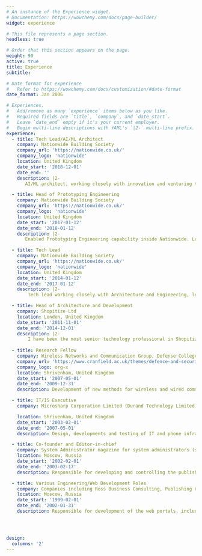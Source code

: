 ```yaml
---
# An instance of the Experience widget.
# Documentation: https://wowchemy.com/docs/page-builder/
widget: experience

# This file represents a page section.
headless: true

# Order that this section appears on the page.
weight: 90
active: true
title: Experience
subtitle:

# Date format for experience
#   Refer to https://wowchemy.com/docs/customization/#date-format
date_format: Jan 2006

# Experiences.
#   Add/remove as many `experience` items below as you like.
#   Required fields are `title`, `company`, and `date_start`.
#   Leave `date_end` empty if it's your current employer.
#   Begin multi-line descriptions with YAML's `|2-` multi-line prefix.
experience:
  - title: Tech Lead/AI/ML Architect
    company: Nationwide Building Society
    company_url: 'https://nationwide.co.uk/'
    company_logo: 'nationwide'
    location: United Kingdom 
    date_start: '2018-12-01'
    date_end: ''
    description: |2-
       AI/ML architect, working closely with innovation and venturing team and data&analytics community. Specifically working on privacy preserving techniques for machine learning models, synthetic data and digital twins. 

  - title: Head of Prototyping Engineering
    company: Nationwide Building Society
    company_url: 'https://nationwide.co.uk/'
    company_logo: 'nationwide'
    location: United Kingdom 
    date_start: '2017-01-12'
    date_end: '2018-01-12'
    description: |2-
       Enabled Prototyping Engineering capability inside Nationwide. Lead the team to create prototype of new infrastructure to build a digital distributed organisation - powered by blockchain and Machine Learning algorithms. We have invented and in patented the new type of distributed storage, which is complementary to existing cloud/on-prem infrastructure.  I also personally contributed to AI and Blockchain strategies.

  - title: Tech Lead
    company: Nationwide Building Society
    company_url: 'https://nationwide.co.uk/'
    company_logo: 'nationwide'
    location: United Kingdom 
    date_start: '2014-01-12'
    date_end: '2017-01-12'
    description: |2-
        Tech lead working closely with Architecture and Engineering, leading the team technical architects and systems designers delivering change across the building society in Digital, AML/Fraud, HR, Data and Analytics portfolios.

  - title: Head of Architecture and Development
    company: Shopitize Ltd
    location: London, United Kingdom 
    date_start: '2011-11-01'
    date_end: '2014-12-01'
    description: |2-
        I have been the most senior technology professional in Shopitize my goal was to align business strategy with technology and product development. Building large-scale innovative IT infrastructure. Supervising Software Architects and developers. 
        
  - title: Research Fellow 
    company: Wireless Networks and Communication Group, Defense College of Management and Technology, Cranfield University, UK
    company_url: 'https://www.cranfield.ac.uk/themes/defence-and-security'
    company_logo: org-x
    location: Shrivenham, United Kingdom
    date_start: '2007-05-01'
    date_end: '2009-12-31'
    description: Development of new methods for wireless and wired communications, novel sensor networks and data fusion for in-vehicle sensor networks funded by IVHM consortium lead by Rolls Royce and Boeing.

  - title: IT/IS Executive
    company: Microsharp Corporation Limited (Durand Technology Limited)

    location: Shrivenham, United Kingdom
    date_start: '2003-02-01'
    date_end: '2007-05-01'
    description: Design, developments and testing of IT and phone infrastructure of the company, created fully automated and redundant IT infrastructure before leaving the company.

  - title: Co-founder and Editor-in-chief
    company: System Administrator magazine for system administrators (samag.ru) 
    location: Moscow, Russia
    date_start: '2002-02-01'
    date_end: '2003-02-17'
    description: Responsible for developing and controlling the publishing process for the magazine. Management and development of the off-line magazine. The position of the editor-in-chief was not editorial, but managerial. Responsibilities included the management of a small team (5-8 employees) and making sure the magazine would be delivered to the printer on time

  - title: Various Engineering/Web Development Roles
    company: Companies including Ross Business Consulting, Publishing House "Pushkin Square" and others
    location: Moscow, Russia
    date_start: '1999-02-01'
    date_end: '2002-01-31'
    description: Responsible for development of the web portals, including portals for the Russian Ministry of Energy and several oil companies. Responsible for developing web applications for fast text processing. The process of the publishing content of two magazines and two newspapers on the web has been fully automated during the period of employment.


    

design:
  columns: '2'
---
```

